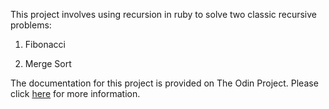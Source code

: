 This project involves using recursion in ruby to solve two classic recursive problems:

1. Fibonacci

2. Merge Sort

The documentation for this project is provided on The Odin Project. Please click [here](http://www.theodinproject.com/courses/ruby-programming/lessons/recursion) for more information.